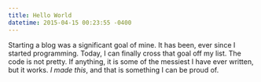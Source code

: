 ```yaml
---
title: Hello World
datetime: 2015-04-15 00:23:55 -0400
---
```

Starting a blog was a significant goal of mine. It has been, ever since I started programming. Today, I can finally cross that goal off my list. The code is not pretty. If anything, it is some of the messiest I have ever written, but it works. *I made this*, and that is something I can be proud of.
